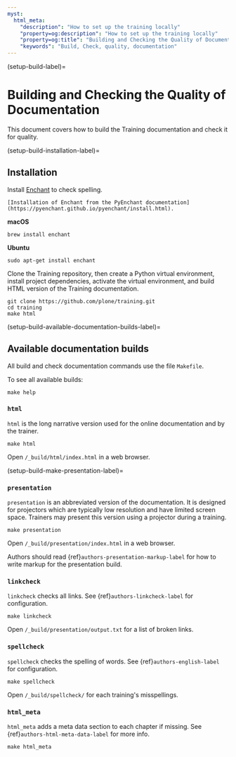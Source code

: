 ```yaml
---
myst:
  html_meta:
    "description": "How to set up the training locally"
    "property=og:description": "How to set up the training locally"
    "property=og:title": "Building and Checking the Quality of Documentation"
    "keywords": "Build, Check, quality, documentation"
---
```


(setup-build-label)=

# Building and Checking the Quality of Documentation

This document covers how to build the Training documentation and check it for quality.


(setup-build-installation-label)=

## Installation

Install [Enchant](https://abiword.github.io/enchant/) to check spelling.

```{seealso}
[Installation of Enchant from the PyEnchant documentation](https://pyenchant.github.io/pyenchant/install.html).
```

**macOS**

```shell
brew install enchant
```

**Ubuntu**

```shell
sudo apt-get install enchant
```

Clone the Training repository, then create a Python virtual environment, install project dependencies, activate the virtual environment, and build HTML version of the Training documentation.

```shell
git clone https://github.com/plone/training.git
cd training
make html
```


(setup-build-available-documentation-builds-label)=

## Available documentation builds

All build and check documentation commands use the file `Makefile`.

To see all available builds:

```shell
make help
```


### `html`

`html` is the long narrative version used for the online documentation and by the trainer.

```shell
make html
```

Open `/_build/html/index.html` in a web browser.


(setup-build-make-presentation-label)=

### `presentation`

`presentation` is an abbreviated version of the documentation.
It is designed for projectors which are typically low resolution and have limited screen space.
Trainers may present this version using a projector during a training.

```shell
make presentation
```

Open `/_build/presentation/index.html` in a web browser.

Authors should read {ref}`authors-presentation-markup-label` for how to write markup for the presentation build.


### `linkcheck`

`linkcheck` checks all links.
See {ref}`authors-linkcheck-label` for configuration.

```shell
make linkcheck
```

Open `/_build/presentation/output.txt` for a list of broken links.


### `spellcheck`

`spellcheck` checks the spelling of words.
See {ref}`authors-english-label` for configuration.

```shell
make spellcheck
```

Open `/_build/spellcheck/` for each training's misspellings.


### `html_meta`

`html_meta` adds a meta data section to each chapter if missing.
See {ref}`authors-html-meta-data-label` for more info.

```shell
make html_meta
```
